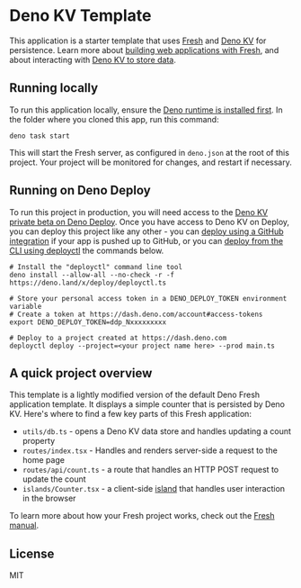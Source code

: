 # Deno KV Template

This application is a starter template that uses [Fresh](https://fresh.deno.dev/) and [Deno KV](https://deno.com/kv) for persistence. Learn more about [building web applications with Fresh](https://fresh.deno.dev/docs/introduction), and about interacting with [Deno KV to store data](https://deno.com/manual/runtime/kv).

## Running locally

To run this application locally, ensure the [Deno runtime is installed first](https://deno.com/manual/getting_started/installation). In the folder where you cloned this app, run this command:

```
deno task start
```

This will start the Fresh server, as configured in `deno.json` at the root of this project. Your project will be monitored for changes, and restart if necessary.

## Running on Deno Deploy

To run this project in production, you will need access to the [Deno KV private beta on Deno Deploy](https://deno.com/manual/runtime/kv). Once you have access to Deno KV on Deploy, you can deploy this project like any other - you can [deploy using a GitHub integration](https://deno.com/deploy/docs/ci_github) if your app is pushed up to GitHub, or you can [deploy from the CLI using deployctl](https://deno.com/deploy/docs/deployctl) the commands below.

```
# Install the "deployctl" command line tool
deno install --allow-all --no-check -r -f https://deno.land/x/deploy/deployctl.ts

# Store your personal access token in a DENO_DEPLOY_TOKEN environment variable
# Create a token at https://dash.deno.com/account#access-tokens
export DENO_DEPLOY_TOKEN=ddp_Nxxxxxxxxx

# Deploy to a project created at https://dash.deno.com
deployctl deploy --project=<your project name here> --prod main.ts
```

## A quick project overview

This template is a lightly modified version of the default Deno Fresh application template. It displays a simple counter that is persisted by Deno KV. Here's where to find a few key parts of this Fresh application:

* `utils/db.ts` - opens a Deno KV data store and handles updating a count property
* `routes/index.tsx` - Handles and renders server-side a request to the home page
* `routes/api/count.ts` - a route that handles an HTTP POST request to update the count
* `islands/Counter.tsx` - a client-side [island](https://fresh.deno.dev/docs/concepts/islands) that handles user interaction in the browser

To learn more about how your Fresh project works, check out the [Fresh manual](https://fresh.deno.dev/docs/introduction).

## License

MIT
